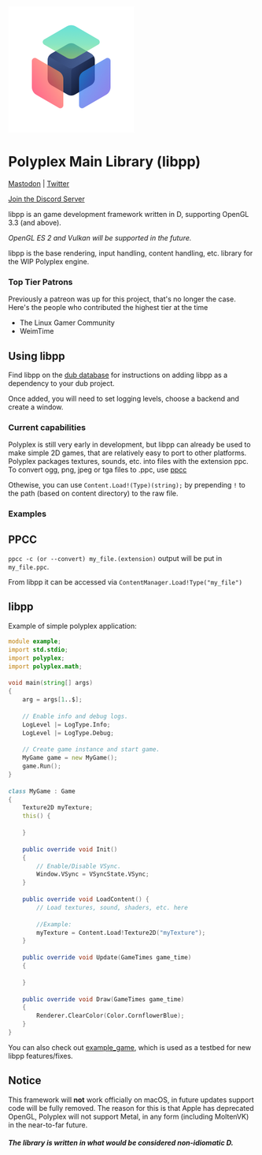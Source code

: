 [![Polyplex Logo][logo]](https://github.com/PolyplexEngine/branding)

# Polyplex Main Library (libpp)
[Mastodon](https://mastodon.social/@Polyplex) | [Twitter](https://twitter.com/polyplexengine)

[Join the Discord Server](https://discord.gg/Dus5ArV)


libpp is an game development framework written in D, supporting OpenGL 3.3 (and above). 

_OpenGL ES 2 and Vulkan will be supported in the future._

libpp is the base rendering, input handling, content handling, etc. library for the WIP Polyplex engine.

### Top Tier Patrons
Previously a patreon was up for this project, that's no longer the case.
Here's the people who contributed the highest tier at the time
* The Linux Gamer Community
* WeimTime

## Using libpp
Find libpp on the [dub database](https://code.dlang.org/packages/pp) for instructions on adding libpp as a dependency to your dub project.

Once added, you will need to set logging levels, choose a backend and create a window.

### Current capabilities
Polyplex is still very early in development, but libpp can already be used to make simple 2D games, that are relatively easy to port to other platforms.
Polyplex packages textures, sounds, etc. into files with the extension ppc. To convert ogg, png, jpeg or tga files to .ppc, use [ppcc](https://github.com/PolyplexEngine/ppcc)

Othewise, you can use `Content.Load!(Type)(string);` by prepending `!` to the path (based on content directory) to the raw file.


### Examples
## PPCC
`ppcc -c (or --convert) my_file.(extension)` output will be put in `my_file.ppc`.

From libpp it can be accessed via `ContentManager.Load!Type("my_file")`

## libpp
Example of simple polyplex application:
```d
module example;
import std.stdio;
import polyplex;
import polyplex.math;

void main(string[] args)
{
	arg = args[1..$];

	// Enable info and debug logs.
	LogLevel |= LogType.Info;
	LogLevel |= LogType.Debug;

	// Create game instance and start game.
	MyGame game = new MyGame();
	game.Run();
}

class MyGame : Game
{
	Texture2D myTexture;
	this() {

	}

	public override void Init()
	{
		// Enable/Disable VSync.
		Window.VSync = VSyncState.VSync;
	}

	public override void LoadContent() {
		// Load textures, sound, shaders, etc. here

		//Example:
		myTexture = Content.Load!Texture2D("myTexture");
	}	

	public override void Update(GameTimes game_time)
	{
		
	}

	public override void Draw(GameTimes game_time)
	{
		Renderer.ClearColor(Color.CornflowerBlue);
	}
}

```

You can also check out [example_game](http://github.com/PolyplexEngine/example_game), which is used as a testbed for new libpp features/fixes.

## Notice
This framework will **not** work officially on macOS, in future updates support code will be fully removed. The reason for this is that Apple has deprecated OpenGL, Polyplex will not support Metal, in any form (including MoltenVK) in the near-to-far future.

##### The library is written in what would be considered non-idiomatic D.

[logo]: https://raw.githubusercontent.com/PolyplexEngine/branding/master/flat/libpp-pngs/libpp_transparent%40256w.png
